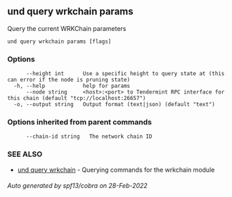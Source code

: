 ## und query wrkchain params

Query the current WRKChain parameters

```
und query wrkchain params [flags]
```

### Options

```
      --height int      Use a specific height to query state at (this can error if the node is pruning state)
  -h, --help            help for params
      --node string     <host>:<port> to Tendermint RPC interface for this chain (default "tcp://localhost:26657")
  -o, --output string   Output format (text|json) (default "text")
```

### Options inherited from parent commands

```
      --chain-id string   The network chain ID
```

### SEE ALSO

* [und query wrkchain](und_query_wrkchain.md)	 - Querying commands for the wrkchain module

###### Auto generated by spf13/cobra on 28-Feb-2022
